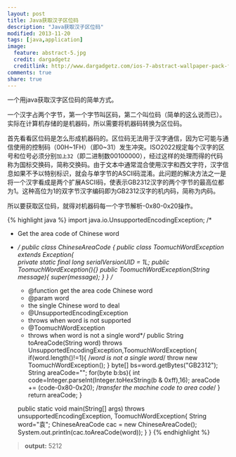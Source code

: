```yaml
---
layout: post
title: Java获取汉子区位码
description: "Java获取汉子区位码"
modified: 2013-11-20
tags: [java,application]
image:
  feature: abstract-5.jpg
  credit: dargadgetz
  creditlink: http://www.dargadgetz.com/ios-7-abstract-wallpaper-pack-for-iphone-5-and-ipod-touch-retina/
comments: true
share: true
---
```



一个用java获取汉字区位码的简单方式。

一个汉字占两个字节，第一个字节叫区码，第二个叫位码（简单的这么说而已）。实际在计算机存储的是机器码，所以需要将机器码转换为区位码。

首先看看区位码是怎么形成机器码的。区位码无法用于汉字通信，因为它可能与通信使用的控制码（00H~1FH）（即0~31）发生冲突。ISO2022规定每个汉字的区号和位号必须分别`加上32`（即二进制数00100000），经过这样的处理而得的代码称为国标交换码，简称交换码。由于文本中通常混合使用汉字和西文字符，汉字信息如果不予以特别标识，就会与单字节的ASCII码混淆。此问题的解决方法之一是将一个汉字看成是两个扩展ASCII码，使表示GB2312汉字的两个字节的最高位都为1。这种高位为1的双字节汉字编码即为GB2312汉字的机内码，简称为内码。

所以要获取区位码，就得对机器码每一个字节解析-0x80-0x20操作。

{% highlight java %}
import java.io.UnsupportedEncodingException;
/*
 * Get the area code of Chinese word
 * */
public class ChineseAreaCode {
	public class ToomuchWordException extends Exception{	
		private static final long serialVersionUID = 1L;
		public ToomuchWordException(){}	
		public ToomuchWordException(String message){
			super(message);
		}
	}
	/*
	 * @function get the area code Chinese word 
	 * @param word
	 * the single Chinese word to deal
	 * @UnsupportedEncodingException 
	 * throws when word is not supported
	 * @ToomuchWordException 
	 * throws when word is not a single word*/
	public String toAreaCode(String word) throws UnsupportedEncodingException,ToomuchWordException{
		if(word.length()!=1){
			/*word is not a single word*/
			throw new ToomuchWordException();
		}
		byte[] bs=word.getBytes("GB2312");
		String areaCode="";
		for(byte b:bs){
			int code=Integer.parseInt(Integer.toHexString(b & 0xff),16);
			areaCode += (code-0x80-0x20);       /*transfer the machine code to area code*/
		}
		return areaCode;
	}
	
	public static void main(String[] args) throws unsupportedEncodingException, ToomuchWordException{
		String word="袁";
		ChineseAreaCode cac = new ChineseAreaCode();
		System.out.println(cac.toAreaCode(word));
	}
}
{% endhighlight %}

>**output:** 5212
